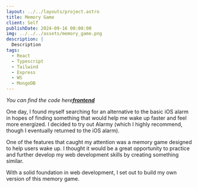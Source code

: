 ```yaml
---
layout: ../../layouts/project.astro
title: Memory Game
client: Self
publishDate: 2024-09-16 00:00:00
img: ../../../assets/memory_game.png
description: |
  Description
tags:
  - React
  - Typescript
  - Tailwind
  - Express
  - WS
  - MongoDB
---
```


_You can find the code here[**frontend**](https://github.com/dtetradis/memory_game_frontend)_

One day, I found myself searching for an alternative to the basic iOS alarm in hopes of finding something that would help me wake up faster and feel more energized. I decided to try out Alarmy (which I highly recommend, though I eventually returned to the iOS alarm).

One of the features that caught my attention was a memory game designed to help users wake up. I thought it would be a great opportunity to practice and further develop my web development skills by creating something similar.

With a solid foundation in web development, I set out to build my own version of this memory game.
